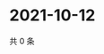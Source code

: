 # 2021-10-12

共 0 条

<!-- BEGIN WEIBO -->
<!-- 最后更新时间 Tue Oct 12 2021 16:10:30 GMT+0800 (China Standard Time) -->

<!-- END WEIBO -->
